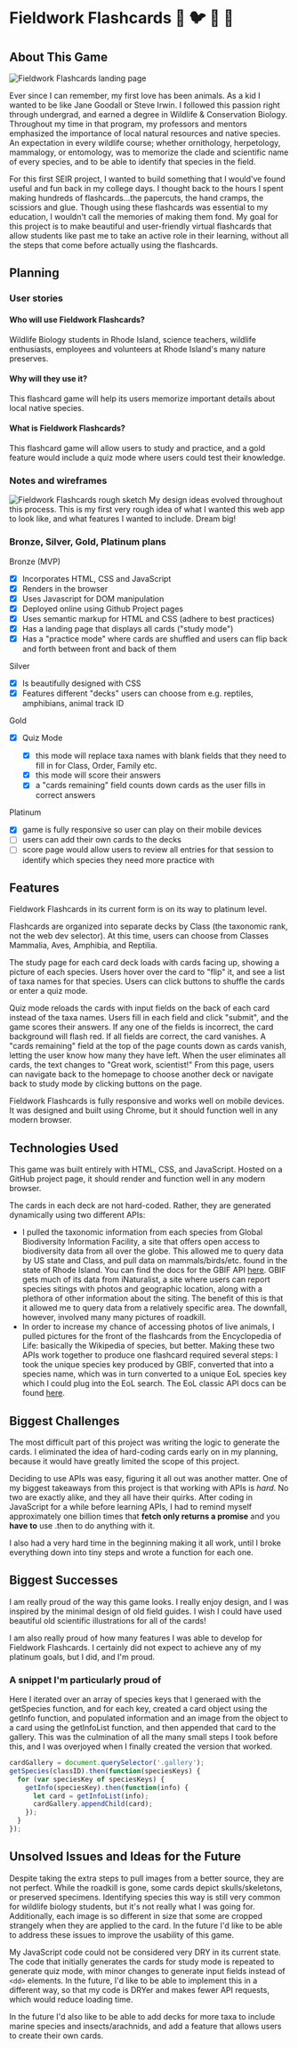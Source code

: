 # Fieldwork Flashcards :bear: :bird: :frog: :snake:

## About This Game

![Fieldwork Flashcards landing page](https://i.imgur.com/0CUAdce.png)

Ever since I can remember, my first love has been animals. As a kid I wanted to be like Jane Goodall or Steve Irwin. I followed this passion right through undergrad, and earned a degree in Wildlife & Conservation Biology. Throughout my time in that program, my professors and mentors emphasized the importance of local natural resources and native species. An expectation in every wildlife course; whether ornithology, herpetology, mammalogy, or entomology, was to memorize the clade and scientific name of every species, and to be able to identify that species in the field.

For this first SEIR project, I wanted to build something that I would've found useful and fun back in my college days. I thought back to the hours I spent making hundreds of flashcards...the papercuts, the hand cramps, the scissiors and glue. Though using these flashcards was essential to my education, I wouldn't call the memories of making them fond. My goal for this project is to make beautiful and user-friendly virtual flashcards that allow students like past me to take an active role in their learning, without all the steps that come before actually using the flashcards.

## Planning

### User stories

#### Who will use Fieldwork Flashcards?

Wildlife Biology students in Rhode Island, science teachers, wildlife enthusiasts, employees and volunteers at Rhode Island's many nature preserves.

#### Why will they use it?

This flashcard game will help its users memorize important details about local native species.

#### What is Fieldwork Flashcards?

This flashcard game will allow users to study and practice, and a gold feature would include a quiz mode where users could test their knowledge.

### Notes and wireframes

![Fieldwork Flashcards rough sketch](https://i.imgur.com/jyyQAAW.jpg)
My design ideas evolved throughout this process. This is my first very rough idea of what I wanted this web app to look like, and what features I wanted to include. Dream big!

### Bronze, Silver, Gold, Platinum plans

Bronze (MVP)

- [x] Incorporates HTML, CSS and JavaScript
- [x] Renders in the browser
- [x] Uses Javascript for DOM manipulation
- [x] Deployed online using Github Project pages
- [x] Uses semantic markup for HTML and CSS (adhere to best practices)
- [x] Has a landing page that displays all cards ("study mode")
- [x] Has a "practice mode" where cards are shuffled and users can flip back and forth between front and back of them

Silver

- [x] Is beautifully designed with CSS
- [x] Features different "decks" users can choose from e.g. reptiles, amphibians, animal track ID

Gold

- [x] Quiz Mode

  - [x] this mode will replace taxa names with blank fields that they need to fill in for Class, Order, Family etc.
  - [x] this mode will score their answers
  - [x] a "cards remaining" field counts down cards as the user fills in correct answers

Platinum

- [x] game is fully responsive so user can play on their mobile devices
- [ ] users can add their own cards to the decks
- [ ] score page would allow users to review all entries for that session to identify which species they need more practice with

## Features

Fieldwork Flashcards in its current form is on its way to platinum level. 

Flashcards are organized into separate decks by Class (the taxonomic rank, not the web dev selector). At this time, users can choose from Classes Mammalia, Aves, Amphibia, and Reptilia.

The study page for each card deck loads with cards facing up, showing a picture of each species. Users hover over the card to "flip" it, and see a list of taxa names for that species. Users can click buttons to shuffle the cards or enter a quiz mode.

Quiz mode reloads the cards with input fields on the back of each card instead of the taxa names. Users fill in each field and click "submit", and the game scores their answers. If any one of the fields is incorrect, the card background will flash red. If all fields are correct, the card vanishes. A "cards remaining" field at the top of the page counts down as cards vanish, letting the user know how many they have left. When the user eliminates all cards, the text changes to "Great work, scientist!" From this page, users can navigate back to the homepage to choose another deck or navigate back to study mode by clicking buttons on the page.  

Fieldwork Flashcards is fully responsive and works well on mobile devices. It was designed and built using Chrome, but it should function well in any modern browser.

## Technologies Used

This game was built entirely with HTML, CSS, and JavaScript. Hosted on a GitHub project page, it should render and function well in any modern browser.

The cards in each deck are not hard-coded. Rather, they are generated dynamically using two different APIs:
* I pulled the taxonomic information from each species from Global Biodiversity Information Facility, a site that offers open access to biodiversity data from all over the globe. This allowed me to query data by US state and Class, and pull data on mammals/birds/etc. found in the state of Rhode Island. You can find the docs for the GBIF API [here](https://www.gbif.org/developer/summary). GBIF gets much of its data from iNaturalist, a site where users can report species sitings with photos and geographic location, along with a plethora of other information about the siting. The benefit of this is that it allowed me to query data from a relatively specific area. The downfall, however, involved many many pictures of roadkill. 
* In order to increase my chance of accessing photos of live animals, I pulled pictures for the front of the flashcards from the Encyclopedia of Life: basically the Wikipedia of species, but better. Making these two APIs work together to produce one flashcard required several steps: I took the unique species key produced by GBIF, converted that into a species name, which was in turn converted to a unique EoL species key which I could plug into the EoL search. The EoL classic API docs can be found [here](https://eol.org/docs/what-is-eol/data-services/classic-apis).

## Biggest Challenges

The most difficult part of this project was writing the logic to generate the cards. I eliminated the idea of hard-coding cards early on in my planning, because it would have greatly limited the scope of this project. 

Deciding to use APIs was easy, figuring it all out was another matter. One of my biggest takeaways from this project is that working with APIs is *hard*. No two are exactly alike, and they all have their quirks. After coding in JavaScript for a while before learning APIs, I had to remind myself approximately one billion times that **fetch only returns a promise** and you **have to** use .then to do anything with it. 

I also had a very hard time in the beginning making it all work, until I broke everything down into tiny steps and wrote a function for each one.  

## Biggest Successes

I am really proud of the way this game looks. I really enjoy design, and I was inspired by the minimal design of old field guides. I wish I could have used beautiful old scientific illustrations for all of the cards!

I am also really proud of how many features I was able to develop for Fieldwork Flashcards. I certainly did not expect to achieve any of my platinum goals, but I did, and I'm proud. 

### A snippet I'm particularly proud of

Here I iterated over an array of species keys that I generaed with the getSpecies function, and for each key, created a card object using the getInfo function, and populated information and an image from the object to a card using the getInfoList function, and then appended that card to the gallery. This was the culmination of all the many small steps I took before this, and I was overjoyed when I finally created the version that worked. 

```javascript
cardGallery = document.querySelector('.gallery');
getSpecies(classID).then(function(speciesKeys) {
  for (var speciesKey of speciesKeys) {
    getInfo(speciesKey).then(function(info) {
      let card = getInfoList(info);
      cardGallery.appendChild(card);
    });
  }
});
```

## Unsolved Issues and Ideas for the Future

Despite taking the extra steps to pull images from a better source, they are not perfect. While the roadkill is gone, some cards depict skulls/skeletons, or preserved specimens. Identifying species this way is still very common for wildlife biology students, but it's not really what I was going for. Additionally, each image is so different in size that some are cropped strangely when they are applied to the card. In the future I'd like to be able to address these issues to improve the usability of this game.

My JavaScript code could not be considered very DRY in its current state. The code that initially generates the cards for study mode is repeated to generate quiz mode, with minor changes to generate input fields instead of `<dd>` elements. In the future, I'd like to be able to implement this in a different way, so that my code is DRYer and makes fewer API requests, which would reduce loading time. 

In the future I'd also like to be able to add decks for more taxa to include marine species and insects/arachnids, and add a feature that allows users to create their own cards. 

